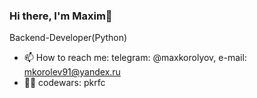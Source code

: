 ### Hi there, I'm Maxim👋

Backend-Developer(Python)

- 📫 How to reach me: telegram: @maxkorolyov, e-mail: mkorolev91@yandex.ru
- 👨‍💻 codewars: pkrfc
